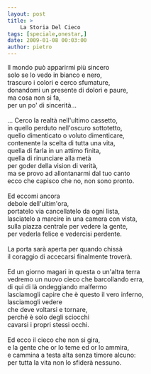 ```yaml
---
layout: post
title: >
    La Storia Del Cieco
tags: [speciale,onestar,]
date: 2009-01-08 00:03:00
author: pietro
---
```

Il mondo può apparirmi più sincero<br/>solo se lo vedo in bianco e nero,<br/>trascuro i colori e cerco sfumature,<br/>donandomi un presente di dolori e paure,<br/>ma cosa non si fa,<br/>per un po' di sincerità...<br/><br/>... Cerco la realtà nell'ultimo cassetto,<br/>in quello perduto nell'oscuro sottotetto,<br/>quello dimenticato o voluto dimenticare,<br/>contenente la scelta di tutta una vita,<br/>quella di farla in un attimo finita,<br/>quella di rinunciare alla metà<br/>per goder della vision di verità,<br/>ma se provo ad allontanarmi dal tuo canto<br/>ecco che capisco che no, non sono pronto.<br/><br/>Ed eccomi ancora<br/>debole dell'ultim'ora,<br/>portatelo via cancellatelo da ogni lista,<br/>lasciatelo a marcire in una camera con vista,<br/>sulla piazza centrale per vedere la gente,<br/>per vederla felice e vedercisi perdente.<br/><br/>La porta sarà aperta per quando chissà<br/>il coraggio di accecarsi finalmente troverà.<br/><br/>Ed un giorno magari in questa o un'altra terra<br/>vedremo un nuovo cieco che barcollando erra,<br/>di qui di là ondeggiando malfermo<br/>lasciamogli capire che è questo il vero inferno,<br/>lasciamogli vedere<br/>che deve voltarsi e tornare,<br/>perché è solo degli sciocchi<br/>cavarsi i propri stessi occhi.<br/><br/>Ed ecco il cieco che non si gira,<br/>e la gente che or lo teme ed or lo ammira,<br/>e cammina a testa alta senza timore alcuno:<br/>per tutta la vita non lo sfiderà nessuno.

